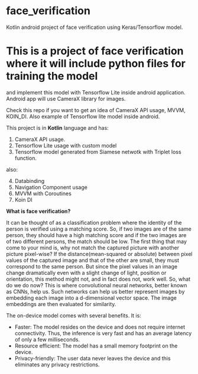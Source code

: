 # face_verification
Kotlin android project of face verification using Keras/Tensorflow model.

# This is a project of face verification where it will include python files for training the model
and implement this model with Tensorflow Lite inside android application.
Android app will use CameraX library for images.

Check this repo if you want to get an idea of CameraX API usage, MVVM, KOIN_DI. Also example of Tensorflow lite model inside android.

This project is in __Kotlin__ language and has:

1) CameraX API usage.
2) Tensorflow Lite usage with custom model
3) Tensorflow model generated from Siamese netwotk with Triplet loss function.

also:

4) Databinding
5) Navigation Component usage
6) MVVM with Coroutines
7) Koin DI

**What is face verification?**

It can be thought of as a classification problem where the identity of the person is verified using a matching score. So, if two images are of the same person, they should have a high matching score and if the two images are of two different persons, the match should be low.
The first thing that may come to your mind is, why not match the captured picture with another picture pixel-wise? If the distance(mean-squared or absolute) between pixel values of the captured image and that of the other are small, they must correspond to the same person. But since the pixel values in an image change dramatically even with a slight change of light, position or orientation, this method might not, and in fact does not, work well.
So, what do we do now? This is where convolutional neural networks, better known as CNNs, help us. Such networks can help us better represent images by embedding each image into a d-dimensional vector space. The image embeddings are then evaluated for similarity.

The on-device model comes with several benefits. It is:

- Faster: The model resides on the device and does not require internet connectivity. Thus, the inference is very fast and has an average latency of only a few milliseconds.
- Resource efficient: The model has a small memory footprint on the device.
- Privacy-friendly: The user data never leaves the device and this eliminates any privacy restrictions.
